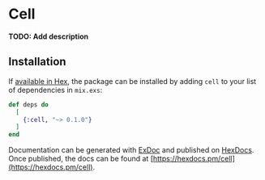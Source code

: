# Cell

**TODO: Add description**

## Installation

If [available in Hex](https://hex.pm/docs/publish), the package can be installed
by adding `cell` to your list of dependencies in `mix.exs`:

```elixir
def deps do
  [
    {:cell, "~> 0.1.0"}
  ]
end
```

Documentation can be generated with [ExDoc](https://github.com/elixir-lang/ex_doc)
and published on [HexDocs](https://hexdocs.pm). Once published, the docs can
be found at [https://hexdocs.pm/cell](https://hexdocs.pm/cell).

